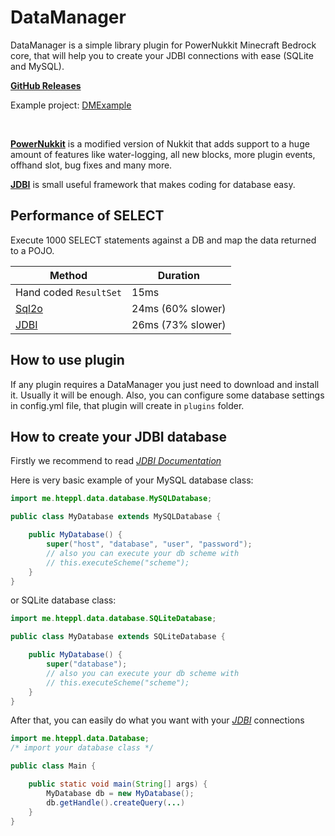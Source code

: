 # DataManager

DataManager is a simple library plugin for PowerNukkit Minecraft Bedrock core, that will help you to create your JDBI
connections with ease (SQLite and MySQL).

[**GitHub Releases**](https://github.com/hteppl/DataManager/releases)

Example project: [DMExample](https://github.com/hteppl/DMExample)

<br>

[**PowerNukkit**](https://github.com/PowerNukkit/PowerNukkit) is a modified version of Nukkit that adds support to a
huge amount of features like water-logging, all new blocks, more plugin events, offhand slot, bug fixes and many more.

[**JDBI**](https://jdbi.org) is small useful framework that makes coding for database easy.

## Performance of SELECT

Execute 1000 SELECT statements against a DB and map the data returned to a POJO.

| Method                                   | Duration          |
|------------------------------------------|-------------------|
| Hand coded <code>ResultSet</code>        | 15ms              |
| [Sql2o](https://github.com/aaberg/sql2o) | 24ms (60% slower) |
| [JDBI](https://github.com/jdbi/jdbi)     | 26ms (73% slower) |

## How to use plugin

If any plugin requires a DataManager you just need to download and install it. Usually it will be enough. Also, you can
configure some database settings in config.yml file, that plugin will create in `plugins` folder.

## How to create your JDBI database

Firstly we recommend to read [*JDBI Documentation*](https://jdbi.org)

Here is very basic example of your MySQL database class:

```java
import me.hteppl.data.database.MySQLDatabase;

public class MyDatabase extends MySQLDatabase {

	public MyDatabase() {
		super("host", "database", "user", "password");
		// also you can execute your db scheme with 
		// this.executeScheme("scheme");
	}
}
```

or SQLite database class:

```java
import me.hteppl.data.database.SQLiteDatabase;

public class MyDatabase extends SQLiteDatabase {

	public MyDatabase() {
		super("database");
		// also you can execute your db scheme with 
		// this.executeScheme("scheme");
	}
}
```

After that, you can easily do what you want with your [*JDBI*](https://jdbi.org) connections

```java
import me.hteppl.data.Database;
/* import your database class */

public class Main {

	public static void main(String[] args) {
		MyDatabase db = new MyDatabase();
		db.getHandle().createQuery(...)
	}
}
```
